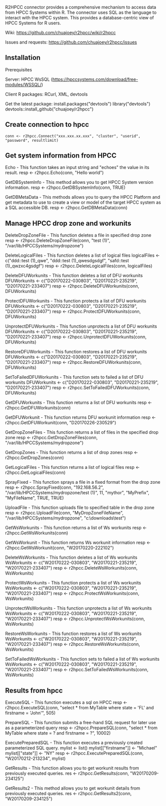 R2HPCC connector provides a comprehensive mechanism to access data from HPCC Systems within R. The connector uses SQL as the language to interact with the HPCC system. This provides a database-centric view of HPCC Systems for R users.

Wiki: https://github.com/chuajoey/r2hpcc/wiki/r2hpcc

Issues and requests: https://github.com/chuajoey/r2hpcc/issues

Installation
------------
Prerequisites

Server: HPCC WsSQL (https://hpccsystems.com/download/free-modules/WSSQL/)
	
Client R packages: RCurl, XML, devtools

Get the latest package:
    install.packages("devtools")
    library("devtools")
    devtools::install_github("chuajoey/r2hpcc")

Create connection to hpcc
--------------------------
    conn <- r2hpcc.Connect("xxx.xxx.xx.xxx", "cluster", "userid", "password", resultlimit)


Get system information from HPCC
----------------

Echo - This function takes an input string and "echoes" the value in its result.
    resp <- r2hpcc.Echo(conn, "Hello world")

GetDBSystemInfo - This method allows you to get HPCC System version information.
    resp <- r2hpcc.GetDBSystemInfo(conn, TRUE)

GetDBMetaData - This methods allows you to query the HPCC Platform and get metadata to use to create a view or model of the target HPCC system as a SQL accessible DB.
    resp <- r2hpcc.GetDBMetaData(conn)


Manage HPCC drop zone and workunits
----------------
DeleteDropZoneFile - This function deletes a file in specified drop zone
    resp <- r2hpcc.DeleteDropZoneFile(conn, "test (1)", "/var/lib/HPCCSystems/mydropzone")

DeleteLogicalFiles - This function deletes a list of logical files
    logicalFiles <- c("ddd::test (1)_qwe", "ddd::test (1)_qwesdgsdgf", "safd::test (1)_qwzxc4gsdgf")
    resp <- r2hpcc.DeleteLogicalFiles(conn, logicalFiles)

DeleteDFUWorkunits - This function deletes a list of DFU workunits
    DFUWorkunits <- c("D20170222-030803", "D20170221-235219", "D20170221-233407")
    resp <- r2hpcc.DeleteDFUWorkunits(conn, DFUWorkunits)

ProtectDFUWorkunits - This function protects a list of DFU workunits
    DFUWorkunits <- c("D20170222-030803", "D20170221-235219", "D20170221-233407")
    resp <- r2hpcc.ProtectDFUWorkunits(conn, DFUWorkunits)

UnprotectDFUWorkunits - This function unprotects a list of DFU workunits
    DFUWorkunits <- c("D20170222-030803", "D20170221-235219", "D20170221-233407")
    resp <- r2hpcc.UnprotectDFUWorkunits(conn, DFUWorkunits)

RestoreDFUWorkunits - This function restores a list of DFU workunits
    DFUWorkunits <- c("D20170222-030803", "D20170221-235219", "D20170221-233407")
     resp <- r2hpcc.RestoreDFUWorkunits(conn, DFUWorkunits)

SetToFailedDFUWorkunits - This function sets to failed a list of DFU workunits
    DFUWorkunits <- c("D20170222-030803", "D20170221-235219", "D20170221-233407")
    resp <- r2hpcc.SetToFailedDFUWorkunits(conn, DFUWorkunits)

GetDFUWorkunits - This function returns a list of DFU workunits
    resp <- r2hpcc.GetDFUWorkunits(conn)

GetDFUWorkunit - This function returns DFU workunit information
    resp <- r2hpcc.GetDFUWorkunit(conn, "D20170226-230529")

GetDropZoneFiles - This function returns a list of files in the specified drop zone
    resp <- r2hpcc.GetDropZoneFiles(conn, "/var/lib/HPCCSystems/mydropzone")

GetDropZones - This function returns a list of drop zones
    resp <- r2hpcc.GetDropZones(conn)

GetLogicalFiles - This function returns a list of logical files
    resp <- r2hpcc.GetLogicalFiles(conn)

SprayFixed - This function sprays a file in a fixed format from the drop zone
    resp <- r2hpcc.SprayFixed(conn, "192.168.56.2", "/var/lib/HPCCSystems/mydropzone/test (1)", 11, "mythor", "MyPrefix", "MyFileName", TRUE, TRUE)

UploadFile - This function uploads file to specified table in the drop zone
    resp <- r2hpcc.UploadFile(conn, "MyDropZoneFileName", "/var/lib/HPCCSystems/mydropzone", "c:\\downloads\\test")

GetWsWorkunits - This function returns a list of Ws workunits
    resp <- r2hpcc.GetWsWorkunits(conn)

GetWsWorkunit - This function returns Ws workunit information
    resp <- r2hpcc.GetWsWorkunit(conn, "W20170220-222102")

DeleteWsWorkunits - This function deletes a list of Ws workunits
    WsWorkunits <- c("W20170222-030803", "W20170221-235219", "W20170221-233407")
    resp <- r2hpcc.DeleteWsWorkunits(conn, WsWorkunits)

ProtectWsWorkunits - This function protects a list of Ws workunits
    WsWorkunits <- c("W20170222-030803", "W20170221-235219", "W20170221-233407")
    resp <- r2hpcc.ProtectWsWorkunits(conn, WsWorkunits)

UnprotectWsWorkunits - This function unprotects a list of Ws workunits
    WsWorkunits <- c("W20170222-030803", "W20170221-235219", "W20170221-233407")
    resp <- r2hpcc.UnprotectWsWorkunits(conn, WsWorkunits)

RestoreWsWorkunits - This function restores a list of Ws workunits
    WsWorkunits <- c("W20170222-030803", "W20170221-235219", "W20170221-233407")
    resp <- r2hpcc.RestoreWsWorkunits(conn, WsWorkunits)

SetToFailedWsWorkunits - This function sets to failed a list of Ws workunits
    WsWorkunits <- c("W20170222-030803", "W20170221-235219", "W20170221-233407")
    resp <- r2hpcc.SetToFailedWsWorkunits(conn, WsWorkunits)


Results from hpcc
-----------------
ExecuteSQL - This function executes a sql on HPCC
    resp <- r2hpcc.ExecuteSQL(conn, "select * from MyTable where state = 'FL' and firstname = 'John'", 505)

PrepareSQL - This function submits a free-hand SQL request for later use as a parameterized query
    resp <- r2hpcc.PrepareSQL(conn, "select * from MyTable where state = ? and firstname = ?", 10002)

ExecutePreparedSQL - This function executes a previously created parameterized SQL query.
    mylist <- list()
    mylist[["firstname"]] <- "Michael"
    mylist[["state"]] <- "NY"
    resp <- r2hpcc.ExecutePreparedSQL(conn, "W20170212-213234", mylist)

GetResults - This function allows you to get workunit results from previously executed queries.
    res <- r2hpcc.GetResults(conn, "W20170209-234125")

GetResults2 - This method allows you to get workunit details from previously executed queries.
    res <- r2hpcc.GetResults2(conn, "W20170209-234125")